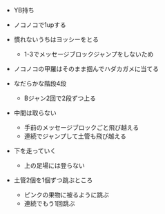 - YB持ち

- ノコノコで1upする

- 慣れないうちはヨッシーをとる
  - 1-3でメッセージブロックジャンプをしないため

- ノコノコの甲羅はそのまま掴んでハダカガメに当てる

- なだらかな階段4段
  - Bジャン2回で2段ずつ上る

- 中間は取らない
  - 手前のメッセージブロックごと飛び越える
  - 連続でジャンプして土管も飛び越える

- 下を走っていく
  - 上の足場には登らない

- 土管2個を1個ずつ跳ぶところ
  - ピンクの果物に被るように跳ぶ
  - 連続でもう1回跳ぶ
